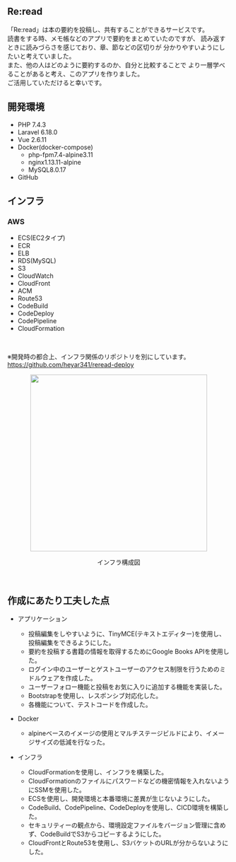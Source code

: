 ## Re:read
<p>「Re:read」は本の要約を投稿し、共有することができるサービスです。<br>
読書をする時、メモ帳などのアプリで要約をまとめていたのですが、
読み返すときに読みづらさを感じており、章、節などの区切りが
分かりやすいようにしたいと考えていました。<br>
また、他の人はどのように要約するのか、自分と比較することで
より一層学べることがあると考え、このアプリを作りました。<br>
ご活用していただけると幸いです。
</p>

## 開発環境
- PHP 7.4.3
- Laravel 6.18.0
- Vue 2.6.11
- Docker(docker-compose)
    - php-fpm7.4-alpine3.11
    - nginx1.13.11-alpine
    - MySQL8.0.17
- GitHub

## インフラ
### AWS
- ECS(EC2タイプ)
- ECR
- ELB
- RDS(MySQL)
- S3
- CloudWatch
- CloudFront
- ACM
- Route53
- CodeBuild
- CodeDeploy
- CodePipeline
- CloudFormation
<br>

<span align="center">※開発時の都合上、インフラ関係のリポジトリを別にしています。</span>
<a href="https://github.com/heyar341/reread-deploy">https://github.com/heyar341/reread-deploy</a>
<p align="center"><img src="https://user-images.githubusercontent.com/53170504/89537986-fd6e8880-d834-11ea-822d-681b42d59321.png" width="400"></p>
<p align="center">インフラ構成図</p>
<br>

## 作成にあたり工夫した点
- アプリケーション
    - 投稿編集をしやすいように、TinyMCE(テキストエディター)を使用し、投稿編集をできるようにした。
    - 要約を投稿する書籍の情報を取得するためにGoogle Books APIを使用した。
    - ログイン中のユーザーとゲストユーザーのアクセス制限を行うためのミドルウェアを作成した。
    - ユーザーフォロー機能と投稿をお気に入りに追加する機能を実装した。
    - Bootstrapを使用し、レスポンシブ対応化した。
    - 各機能について、テストコードを作成した。

- Docker
    - alpineベースのイメージの使用とマルチステージビルドにより、イメージサイズの低減を行なった。
    
- インフラ
    - CloudFormationを使用し、インフラを構築した。
    - CloudFormationのファイルにパスワードなどの機密情報を入れないようにSSMを使用した。
    - ECSを使用し、開発環境と本番環境に差異が生じないようにした。
    - CodeBuild、CodePipeline、CodeDeployを使用し、CICD環境を構築した。
    - セキュリティーの観点から、環境設定ファイルをバージョン管理に含めず、CodeBuildでS3からコピーするようにした。
    - CloudFrontとRoute53を使用し、S3バケットのURLが分からないようにした。
    



